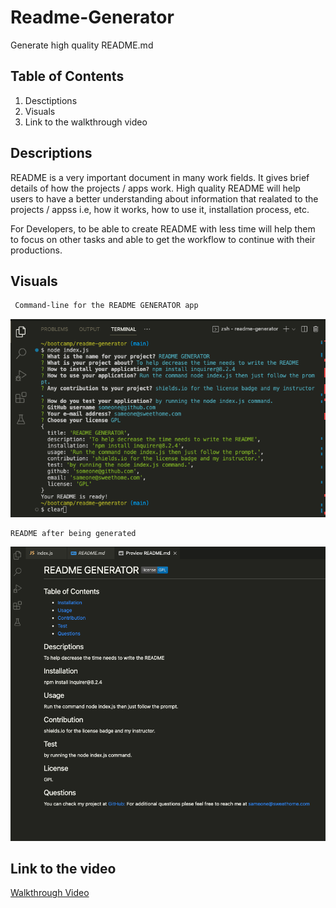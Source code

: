 # Readme-Generator
Generate high quality README.md  

## Table of Contents
1. Desctiptions 
2. Visuals
3. Link to the walkthrough video

## Descriptions
README is a very important document in many work fields. It gives brief details of how the projects / apps work. High quality README will help users to have a better understanding about information that realated to the projects / appss i.e, how it works, how to use it, installation process, etc. 

For Developers, to be able to create README with less time will help them to focus on other tasks and able to get the workflow to continue with their productions.

## Visuals

```bash
 Command-line for the README GENERATOR app
```
![comman-line](./images/command-line-readme-generator.png)

```bash
README after being generated
```
![completed README](./images/readme-generator.png)

## Link to the video

[Walkthrough Video](https://watch.screencastify.com/v/67MPzFYhVnfA6N6dInV4)

